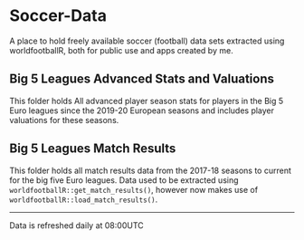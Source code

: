 # Soccer-Data
A place to hold freely available soccer (football) data sets extracted using worldfootballR, both for public use and apps created by me.


## Big 5 Leagues Advanced Stats and Valuations

This folder holds All advanced player season stats for players in the Big 5 Euro leagues since the 2019-20 European seasons and includes player valuations for these seasons.

## Big 5 Leagues Match Results

This folder holds all match results data from the 2017-18 seasons to current for the big five Euro leagues. Data used to be extracted using `worldfootballR::get_match_results()`, however now makes use of `worldfootballR::load_match_results()`.

***

Data is refreshed daily at 08:00UTC


